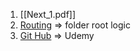 1. [[Next_1.pdf]]
2. [Routing](https://nextjs.org/docs/app/building-your-application/routing) => folder root logic
3. [Git Hub](https://github.com/academind/react-complete-guide-code/tree/23-nextjs-introduction/code/19-finished) => Udemy